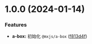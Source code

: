 # 1.0.0 (2024-01-14)


### Features

* **a-box:** 初始化 `@mxjs/a-box` ([f813d4f](https://github.com/miaoxing/mxjs-a-box/commit/f813d4f289d1c6560a42d5835daffb9c77ad46e3))
